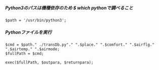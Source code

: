 ##### Python3のパスは機種依存のため $ which pythonで調べること
```
$path = '/usr/bin/python3';
```
##### Pythonファイルを実行
```
$cmd = $path." ./transDb.py"." ".$place." ".$comfort." ".$airflg." ".$airtemp." ".$airmode;
$fullPath = $cmd;

exec($fullPath, $outpara, $returnpara);
```